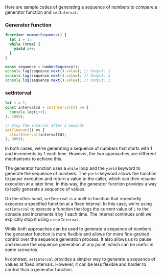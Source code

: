 Here are sample codes of generating a sequence of numbers to compare a generator function and `setInterval`:

### Generator function

```javascript
function* numberSequence() {
  let i = 1;
  while (true) {
    yield i++;
  }
}

const sequence = numberSequence();
console.log(sequence.next().value); // Output: 1
console.log(sequence.next().value); // Output: 2
console.log(sequence.next().value); // Output: 3
```

### setInterval

```javascript
let i = 1;
const intervalId = setInterval(() => {
  console.log(i++);
}, 1000);

// Stop the interval after 3 seconds
setTimeout(() => {
  clearInterval(intervalId);
}, 3000);
```

In both cases, we're generating a sequence of numbers that starts with 1 and increments by 1 each time. However, the two approaches use different mechanisms to achieve this.

The generator function uses a `while` loop and the `yield` keyword to generate the sequence of numbers. The `yield` keyword allows the function to pause execution and return a value to the caller, which can then resume execution at a later time. In this way, the generator function provides a way to lazily generate a sequence of values.

On the other hand, `setInterval` is a built-in function that repeatedly executes a specified function at a fixed interval. In this case, we're using `setInterval` to execute a function that logs the current value of `i` to the console and increments it by 1 each time. The interval continues until we explicitly stop it using `clearInterval`.

While both approaches can be used to generate a sequence of numbers, the generator function is more flexible and allows for more fine-grained control over the sequence generation process. It also allows us to pause and resume the sequence generation at any point, which can be useful in some scenarios.

In contrast, `setInterval` provides a simpler way to generate a sequence of values at fixed intervals. However, it can be less flexible and harder to control than a generator function.
